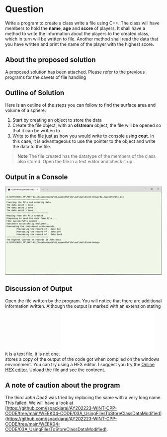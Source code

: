 # Question #
Write a program to create a class write a file using C++.  The class will have members to hold the __name__, __age__ and __score__ of players.  It shall have a method to write the information about the players to the created class, which in turn will be written to file.
Another method shall read the data that you have written and print the name of the player with the highest score.
## About the proposed solution ##
A proposed solution has been attached.  Please refer to the previous programs for the cavets of file handling
## Outline of Solution ##
Here is an outline of the steps you can follow to find the surface area and volume of a sphere:
1. Start by creating an object to store the data
2. Create the file object, with an __ofstream__ object, the file will be opened so that it can be written to.
3. Write to the file just as how you would write to console using __cout__.  In this case, it is advantageous to use the pointer to the object and write the data to the file.
> **Note**
> The file created has the datatype of the members of the class also stored.  Open the file in a text editor and check it up.
## Output in a Console ##

![Link](Assets/Images/Output.png)

## Discussion of Output ##
Open the file written by the program.  You will notice that there are additional information written.  Although the output is marked with an extension stating it is a text file, it is not one. ![Link](Stats.txt) stores a copy of the output of the code got when compiled on the windows environment.  You can try using a HEX editor.  I suggest you try the [Online HEX editor](https://hexed.it/).  Upload the file and see the contnent.
## A note of caution about the program ##
The third _John Doe2_ was tried by replacing the same with a very long name.  This failed.  We will have a look at [https://github.com/jspackiaraj/AY202223-WINT-CPP-CODE/tree/main/WEEK04-CODE/03A_UsingFilesToStoreClassDataModified](https://github.com/jspackiaraj/AY202223-WINT-CPP-CODE/tree/main/WEEK04-CODE/03A_UsingFilesToStoreClassDataModified).


